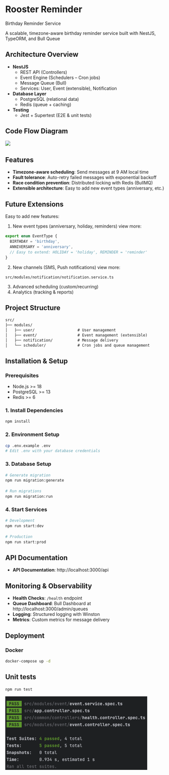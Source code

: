 # Rooster Reminder
Birthday Reminder Service

A scalable, timezone-aware birthday reminder service built with NestJS, TypeORM, and Bull Queue

## Architecture Overview
* **NestJS**
   * REST API (Controllers)
   * Event Engine (Schedulers – Cron jobs)
   * Message Queue (Bull)
   * Services: User, Event (extensible), Notification
* **Database Layer**
   * PostgreSQL (relational data)
   * Redis (queue + caching)
* **Testing**
   * Jest + Supertest (E2E & unit tests)

## Code Flow Diagram
[![](https://mermaid.ink/img/pako:eNqVVttu4zYQ_ZWBFtt0USZrS7YSG9stfI1zceJEzi5aJShoaWwTlkUvJTXxJnnsW4E-9HX7D_2mfElHpHxbFEWbByMk55yZOTwk9WgFMkSrbk0UX0xh2LyNgf5ev4aWVAjdSN6bmYZ_k6CCxuDk3Ui9fd-6vmlDPpPcwf7-e2j63w5kkk4UelfnOkIvwjfQ-QXjFM7lJHlzZ6jMb8t_-f0vaCkZ5yFqCT2ZKcM9xWAGTaHSaciXMBRzNEnaj61MqZwuj4Xvodboa4SIgcdLSCnys4zxh-ftRO0c-_QjJk_Q8bsiDjfUusYVw5CrCaY6XU6S3G3DL-QTdH1vJhZwE6ciggt8MGXsNNXRdR77LYU8xa3edZKBQj3RzhaRCChgleNYw3r-VYYZwqkcmfhmFkVg5r6DawxFspOsp1En_kepZrQ1AyUDTAxSB1Ni0pGmUwxSIeMCfKJhp34zE1EIfYLwCWrUXg-XjNJPYxDpXgLLXOVRIdZeAT_V8DPfQ1IylTAQCwyp3blp8dIbwlslyQuo9ueGfKfqM40_f_yIo6mUM_CyIC97tWfnWu6XL7-CXSrB5dkT9P0-VzPgCXidi-HdTtifv0FHKame4GId1W2cnHfauhovmGKYRUjipWq5UwY5vMuziPZbRqh4HKCZv_SvMZDakLk3NY3xp1OCvoizfNd0CwNjpi4XEYZmq434Kk_2cyAz2up34BRpBxp05etS4F6kU8P9sCCzkaV4BE0ezOR4XACujCm-KrrzkGKciBE11cZETGKzcu0brxUmkIWtV05n0IhjQW0knHSA_YPcpQbp-RcyFePcj-QRaE15HGNk4MUeMfD6HoPOnFotwGdflXWGS-iS5zOF5Ds-IgazNvSveYB0m8Sh0AmKQyAKbV--_GGsDW2RpEqMSOBQOzdZr7ebdOjEp0zTUBAXJHWh0o2_OrDQuOcK1yC6G3IakjUP2HCRP3s8DiMRTwqKD75HYXwj6TrYnD1zvjbl9KQSlDAl6hy4IVqr4aXLfNqMg4gnSRvHsFBiTvLndyqMRRTVX1VajW61xKglOcP6K7tz2HbsYrh_L8J0WncWDyyQkVT1-6lI8StKzM2_RditVBzHXRO2XPvIPtoltP-V8FPe8TZht3ZU2lTYcavl9fA_EeLGr4ax1rIPmxtGt1Fu1hr_h3G8spnhs8s1t-us-UrtymGjvMtX_ie-LVZosCbrsGN2ys5Yf3uftoMu2IBdbRTfXuqxE3a50W576Zp5WxpsrwzZDfuw7sZi1hwVnbCQHuPHPO7WSqc4x1urTv-GOM5vq1vrNn6mUJ6l0lvGgVUf8yhBZimZTabrUbYI6XVpC06v-nw9u-DxT1LSOFWZGVr1R-vBqlfdg3K1Rhtru3bNtivlKrOWVr3sOgdutVotlRynYlfsqvvMrM-aoXxQcWzbqR3ZNcc-cm3XYfQFkdduuOmRDlG18ivQqrvVGrPoiKdS9c3Hhv7meP4bGHnBUw?type=png)](https://mermaid.live/edit#pako:eNqVVttu4zYQ_ZWBFtt0USZrS7YSG9stfI1zceJEzi5aJShoaWwTlkUvJTXxJnnsW4E-9HX7D_2mfElHpHxbFEWbByMk55yZOTwk9WgFMkSrbk0UX0xh2LyNgf5ev4aWVAjdSN6bmYZ_k6CCxuDk3Ui9fd-6vmlDPpPcwf7-e2j63w5kkk4UelfnOkIvwjfQ-QXjFM7lJHlzZ6jMb8t_-f0vaCkZ5yFqCT2ZKcM9xWAGTaHSaciXMBRzNEnaj61MqZwuj4Xvodboa4SIgcdLSCnys4zxh-ftRO0c-_QjJk_Q8bsiDjfUusYVw5CrCaY6XU6S3G3DL-QTdH1vJhZwE6ciggt8MGXsNNXRdR77LYU8xa3edZKBQj3RzhaRCChgleNYw3r-VYYZwqkcmfhmFkVg5r6DawxFspOsp1En_kepZrQ1AyUDTAxSB1Ni0pGmUwxSIeMCfKJhp34zE1EIfYLwCWrUXg-XjNJPYxDpXgLLXOVRIdZeAT_V8DPfQ1IylTAQCwyp3blp8dIbwlslyQuo9ueGfKfqM40_f_yIo6mUM_CyIC97tWfnWu6XL7-CXSrB5dkT9P0-VzPgCXidi-HdTtifv0FHKame4GId1W2cnHfauhovmGKYRUjipWq5UwY5vMuziPZbRqh4HKCZv_SvMZDakLk3NY3xp1OCvoizfNd0CwNjpi4XEYZmq434Kk_2cyAz2up34BRpBxp05etS4F6kU8P9sCCzkaV4BE0ezOR4XACujCm-KrrzkGKciBE11cZETGKzcu0brxUmkIWtV05n0IhjQW0knHSA_YPcpQbp-RcyFePcj-QRaE15HGNk4MUeMfD6HoPOnFotwGdflXWGS-iS5zOF5Ds-IgazNvSveYB0m8Sh0AmKQyAKbV--_GGsDW2RpEqMSOBQOzdZr7ebdOjEp0zTUBAXJHWh0o2_OrDQuOcK1yC6G3IakjUP2HCRP3s8DiMRTwqKD75HYXwj6TrYnD1zvjbl9KQSlDAl6hy4IVqr4aXLfNqMg4gnSRvHsFBiTvLndyqMRRTVX1VajW61xKglOcP6K7tz2HbsYrh_L8J0WncWDyyQkVT1-6lI8StKzM2_RditVBzHXRO2XPvIPtoltP-V8FPe8TZht3ZU2lTYcavl9fA_EeLGr4ax1rIPmxtGt1Fu1hr_h3G8spnhs8s1t-us-UrtymGjvMtX_ie-LVZosCbrsGN2ys5Yf3uftoMu2IBdbRTfXuqxE3a50W576Zp5WxpsrwzZDfuw7sZi1hwVnbCQHuPHPO7WSqc4x1urTv-GOM5vq1vrNn6mUJ6l0lvGgVUf8yhBZimZTabrUbYI6XVpC06v-nw9u-DxT1LSOFWZGVr1R-vBqlfdg3K1Rhtru3bNtivlKrOWVr3sOgdutVotlRynYlfsqvvMrM-aoXxQcWzbqR3ZNcc-cm3XYfQFkdduuOmRDlG18ivQqrvVGrPoiKdS9c3Hhv7meP4bGHnBUw)

## Features

-  **Timezone-aware scheduling**: Send messages at 9 AM local time
-  **Fault tolerance**: Auto-retry failed messages with exponential backoff
-  **Race condition prevention**: Distributed locking with Redis  (BullMQ)
-  **Extensible architecture**: Easy to add new event types (anniversary, etc.)

## Future Extensions

Easy to add new features:

1. New event types (anniversary, holiday, reminders)
   view more:
```javascript
export enum EventType {
  BIRTHDAY = 'birthday',
  ANNIVERSARY = 'anniversary',
  // Easy to extend: HOLIDAY = 'holiday', REMINDER = 'reminder'
}

```
2. New channels (SMS, Push notifications)
   view more:
```shell
src/modules/notification/notification.service.ts
```
3. Advanced scheduling (custom/recurring)
4. Analytics (tracking & reports)



## Project Structure

```
src/
├── modules/
│   ├── user/                   # User management
│   ├── event/                  # Event management (extensible)
│   ├── notification/           # Message delivery  
│   └── scheduler/              # Cron jobs and queue management  
```

## Installation & Setup

### Prerequisites
- Node.js >= 18
- PostgreSQL >= 13
- Redis >= 6

### 1. Install Dependencies
```bash
npm install
```

### 2. Environment Setup
```bash
cp .env.example .env
# Edit .env with your database credentials
```

### 3. Database Setup
```bash
# Generate migration
npm run migration:generate

# Run migrations
npm run migration:run
```

### 4. Start Services
```bash
# Development
npm run start:dev

# Production
npm run start:prod
```

## API Documentation
- **API Documentation**: http://localhost:3000/api


## Monitoring & Observability
- **Health Checks**: `/health` endpoint
- **Queue Dashboard**: Bull Dashboard at http://localhost:3000/admin/queues
- **Logging**: Structured logging with Winston
- **Metrics**: Custom metrics for message delivery

##  Deployment

### Docker
```bash
docker-compose up -d
```

## Unit tests

```bash
npm run test
```
![img.png](img.png)